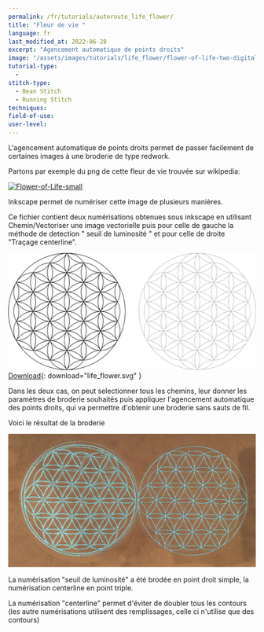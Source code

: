 ```yaml
---
permalink: /fr/tutorials/autoroute_life_flower/
title: "Fleur de vie "
language: fr
last_modified_at: 2022-06-28
excerpt: "Agencement automatique de points droits"
image: "/assets/images/tutorials/life_flower/flower-of-life-two-digitalisation.svg"
tutorial-type:
  - 
stitch-type:
  - Bean Stitch
  - Running Stitch
techniques:
field-of-use:
user-level: 
---
```


L'agencement automatique de points droits permet de passer facilement de certaines images à une broderie de type redwork.

Partons par exemple du png de cette fleur de vie trouvée sur wikipedia: 

<a title="Credit to the author, CC BY-SA 3.0 &lt;https://creativecommons.org/licenses/by-sa/3.0&gt;, via Wikimedia Commons" href="https://commons.wikimedia.org/wiki/File:Flower-of-Life-small.svg"><img width="512" alt="Flower-of-Life-small" src="https://upload.wikimedia.org/wikipedia/commons/thumb/0/08/Flower-of-Life-small.svg/512px-Flower-of-Life-small.svg.png"></a>


Inkscape permet de numériser cette image de plusieurs manières. 

Ce fichier contient deux numérisations obtenues sous inkscape en utilisant Chemin/Vectoriser une image vectorielle puis  pour celle de gauche la méthode de detection " seuil de luminosité " et pour celle de droite "Traçage centerline".

![Sample](/assets/images/tutorials/life_flower/flower-of-life-two-digitalisation.svg)
[Download](/assets/images/tutorials/life_flower/flower-of-life-two-digitalisation.svg){: download="life_flower.svg" }

Dans les deux cas,  on peut selectionner tous les chemins, leur donner les paramètres de broderie souhaités puis  appliquer l'agencement automatique des  points droits, qui va permettre d'obtenir une broderie sans sauts de fil. 

Voici le résultat de la broderie

![Sample](/assets/images/tutorials/life_flower/twolifeflower.jpg)

La numérisation "seuil de luminosité" a été brodée en point droit simple, la numérisation centerline en  point  triple. 

La numérisation  "centerline" permet d'éviter de doubler tous les contours (les autre numérisations utilisent des remplissages, celle  ci n'utilise que des contours)


  
